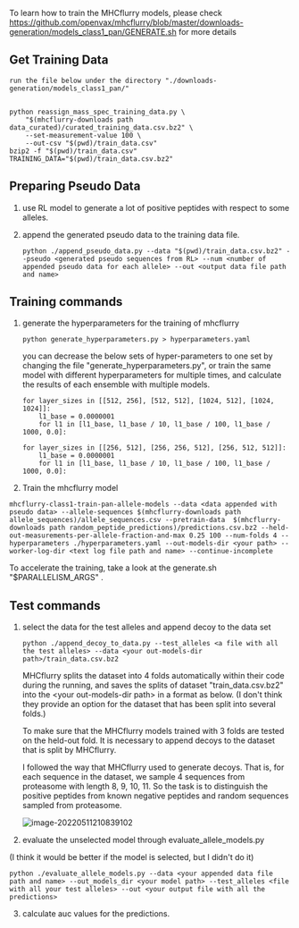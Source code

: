 To learn how to train the MHCflurry models, please check https://github.com/openvax/mhcflurry/blob/master/downloads-generation/models_class1_pan/GENERATE.sh for more details



## Get Training Data

```
run the file below under the directory "./downloads-generation/models_class1_pan/"


python reassign_mass_spec_training_data.py \
    "$(mhcflurry-downloads path data_curated)/curated_training_data.csv.bz2" \
    --set-measurement-value 100 \
    --out-csv "$(pwd)/train_data.csv"
bzip2 -f "$(pwd)/train_data.csv"
TRAINING_DATA="$(pwd)/train_data.csv.bz2"
```





## Preparing Pseudo Data

1. use RL model to generate a lot of positive peptides with respect to some alleles.

2. append the generated pseudo data to the training data file.

   ```
   python ./append_pseudo_data.py --data "$(pwd)/train_data.csv.bz2" --pseudo <generated pseudo sequences from RL> --num <number of appended pseudo data for each allele> --out <output data file path and name>
   ```

   

## Training commands

1. generate the hyperparameters for the training of mhcflurry

   ```
   python generate_hyperparameters.py > hyperparameters.yaml
   ```

   you can decrease the below sets of hyper-parameters to one set by changing the file "generate_hyperparameters.py", or train the same model with different hyperparameters for multiple times, and calculate the results of each ensemble with multiple models.

   ```
   for layer_sizes in [[512, 256], [512, 512], [1024, 512], [1024, 1024]]:
       l1_base = 0.0000001
       for l1 in [l1_base, l1_base / 10, l1_base / 100, l1_base / 1000, 0.0]:
   
   for layer_sizes in [[256, 512], [256, 256, 512], [256, 512, 512]]:
       l1_base = 0.0000001
       for l1 in [l1_base, l1_base / 10, l1_base / 100, l1_base / 1000, 0.0]:
   ```

    

2. Train the mhcflurry model

```
mhcflurry-class1-train-pan-allele-models --data <data appended with pseudo data> --allele-sequences $(mhcflurry-downloads path allele_sequences)/allele_sequences.csv --pretrain-data  $(mhcflurry-downloads path random_peptide_predictions)/predictions.csv.bz2 --held-out-measurements-per-allele-fraction-and-max 0.25 100 --num-folds 4 --hyperparameters ./hyperparameters.yaml --out-models-dir <your path> --worker-log-dir <text log file path and name> --continue-incomplete
```

To accelerate the training, take a look at the generate.sh "$PARALLELISM_ARGS" .





## Test commands

1. select the data for the test alleles and append decoy to the data set

   ```
   python ./append_decoy_to_data.py --test_alleles <a file with all the test alleles> --data <your out-models-dir path>/train_data.csv.bz2
   ```

   MHCflurry splits the dataset into 4 folds automatically within their code during the running, and saves the splits of dataset "train_data.csv.bz2" into the \<your out-models-dir path\> in a format as below. (I don't think they provide an option for the dataset that has been split into several folds.)

   To make sure that the MHCflurry models trained with 3 folds are tested on the held-out fold. It is necessary to append decoys to the dataset that is split by MHCflurry.

   I followed the way that MHCflurry used to generate decoys. That is, for each sequence in the dataset, we sample 4 sequences from proteasome with length 8, 9, 10, 11. So the task is to distinguish the positive peptides from known negative peptides and random sequences sampled from proteasome.

   ![image-20220511210839102](C:\Users\50303\AppData\Roaming\Typora\typora-user-images\image-20220511210839102.png)

2. evaluate the unselected model through evaluate_allele_models.py

(I think it would be better if the model is selected, but I didn't do it)

    python ./evaluate_allele_models.py --data <your appended data file path and name> --out_models_dir <your model path> --test_alleles <file with all your test alleles> --out <your output file with all the predictions>
3. calculate auc values for the predictions.